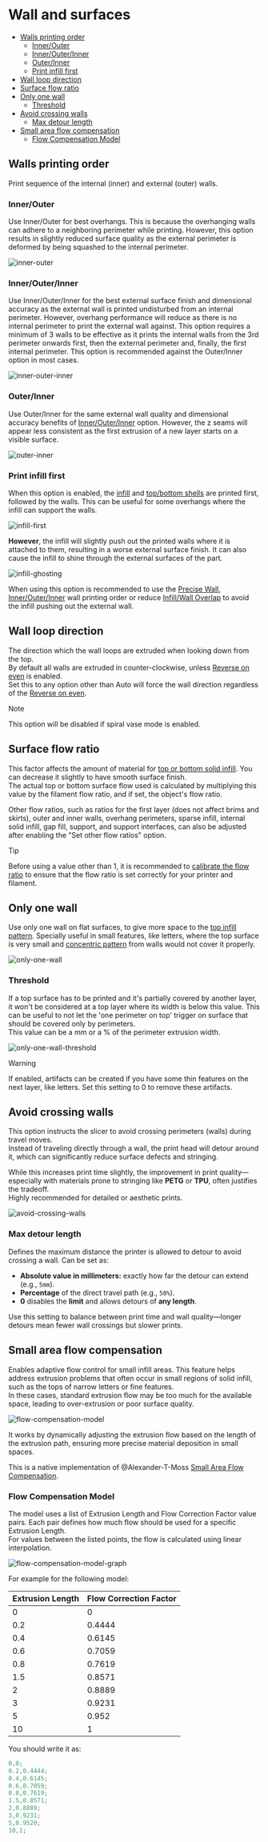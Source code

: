# Wall and surfaces

- [Walls printing order](#walls-printing-order)
  - [Inner/Outer](#innerouter)
  - [Inner/Outer/Inner](#innerouterinner)
  - [Outer/Inner](#outerinner)
  - [Print infill first](#print-infill-first)
- [Wall loop direction](#wall-loop-direction)
- [Surface flow ratio](#surface-flow-ratio)
- [Only one wall](#only-one-wall)
  - [Threshold](#threshold)
- [Avoid crossing walls](#avoid-crossing-walls)
  - [Max detour length](#max-detour-length)
- [Small area flow compensation](#small-area-flow-compensation)
  - [Flow Compensation Model](#flow-compensation-model)

## Walls printing order

Print sequence of the internal (inner) and external (outer) walls.  

### Inner/Outer

Use Inner/Outer for best overhangs. This is because the overhanging walls can adhere to a neighboring perimeter while printing. However, this option results in slightly reduced surface quality as the external perimeter is deformed by being squashed to the internal perimeter.

![inner-outer](https://github.com/SoftFever/OrcaSlicer/blob/main/doc/images/Wall-Order/inner-outer.gif?raw=true)

### Inner/Outer/Inner

Use Inner/Outer/Inner for the best external surface finish and dimensional accuracy as the external wall is printed undisturbed from an internal perimeter. However, overhang performance will reduce as there is no internal perimeter to print the external wall against. This option requires a minimum of 3 walls to be effective as it prints the internal walls from the 3rd perimeter onwards first, then the external perimeter and, finally, the first internal perimeter. This option is recommended against the Outer/Inner option in most cases.

![inner-outer-inner](https://github.com/SoftFever/OrcaSlicer/blob/main/doc/images/Wall-Order/inner-outer-inner.gif?raw=true)

### Outer/Inner

Use Outer/Inner for the same external wall quality and dimensional accuracy benefits of [Inner/Outer/Inner](#innerouterinner) option. However, the z seams will appear less consistent as the first extrusion of a new layer starts on a visible surface.

![outer-inner](https://github.com/SoftFever/OrcaSlicer/blob/main/doc/images/Wall-Order/outer-inner.gif?raw=true)

### Print infill first

When this option is enabled, the [infill](strength_settings_infill) and [top/bottom shells](strength_settings_top_bottom_shells) are printed first, followed by the walls. This can be useful for some overhangs where the infill can support the walls.

![infill-first](https://github.com/SoftFever/OrcaSlicer/blob/main/doc/images/Wall-Order/infill-first.gif?raw=true)

**However**, the infill will slightly push out the printed walls where it is attached to them, resulting in a worse external surface finish. It can also cause the infill to shine through the external surfaces of the part.

![infill-ghosting](https://github.com/SoftFever/OrcaSlicer/blob/main/doc/images/Wall-Order/infill-ghosting.png?raw=true)

When using this option is recommended to use the [Precise Wall](quality_settings_precision#precise-wall), [Inner/Outer/Inner](#innerouterinner) wall printing order or reduce [Infill/Wall Overlap](strength_settings_infill#infill-wall-overlap) to avoid the infill pushing out the external wall.

## Wall loop direction

The direction which the wall loops are extruded when looking down from the top.  
By default all walls are extruded in counter-clockwise, unless [Reverse on even](quality_settings_overhangs#reverse-on-even) is enabled.  
Set this to any option other than Auto will force the wall direction regardless of the [Reverse on even](quality_settings_overhangs#reverse-on-even).

> [!NOTE]
> This option will be disabled if spiral vase mode is enabled.

## Surface flow ratio

This factor affects the amount of material for [top or bottom solid infill](strength_settings_top_bottom_shells). You can decrease it slightly to have smooth surface finish.  
The actual top or bottom surface flow used is calculated by multiplying this value by the filament flow ratio, and if set, the object's flow ratio.

Other flow ratios, such as ratios for the first layer (does not affect brims and skirts), outer and inner walls, overhang perimeters, sparse infill, internal solid infill, gap fill, support, and support interfaces, can also be adjusted after enabling the "Set other flow ratios" option.

> [!TIP]
> Before using a value other than 1, it is recommended to [calibrate the flow ratio](flow-rate-calib) to ensure that the flow ratio is set correctly for your printer and filament.

## Only one wall

Use only one wall on flat surfaces, to give more space to the [top infill pattern](strength_settings_top_bottom_shells#surface-pattern).
Specially useful in small features, like letters, where the top surface is very small and [concentric pattern](strength_settings_patterns#concentric) from walls would not cover it properly.

![only-one-wall](https://github.com/SoftFever/OrcaSlicer/blob/main/doc/images/Wall-Order/only-one-wall.gif?raw=true)

### Threshold

If a top surface has to be printed and it's partially covered by another layer, it won't be considered at a top layer where its width is below this value. This can be useful to not let the 'one perimeter on top' trigger on surface that should be covered only by perimeters.  
This value can be a mm or a % of the perimeter extrusion width.

![only-one-wall-threshold](https://github.com/SoftFever/OrcaSlicer/blob/main/doc/images/Wall-Order/only-one-wall-threshold.png?raw=true)

> [!WARNING]
> If enabled, artifacts can be created if you have some thin features on the next layer, like letters. Set this setting to 0 to remove these artifacts.

## Avoid crossing walls

This option instructs the slicer to avoid crossing perimeters (walls) during travel moves.  
Instead of traveling directly through a wall, the print head will detour around it, which can significantly reduce surface defects and stringing.

While this increases print time slightly, the improvement in print quality—especially with materials prone to stringing like **PETG** or **TPU**, often justifies the tradeoff.  
Highly recommended for detailed or aesthetic prints.

![avoid-crossing-walls](https://github.com/SoftFever/OrcaSlicer/blob/main/doc/images/Wall-Order/avoid-crossing-walls.png?raw=true)

### Max detour length

Defines the maximum distance the printer is allowed to detour to avoid crossing a wall.
Can be set as:

- **Absolute value in millimeters:** exactly how far the detour can extend (e.g., `5mm`).
- **Percentage** of the direct travel path (e.g., `50%`).
- **0** disables the **limit** and allows detours of **any length**.

Use this setting to balance between print time and wall quality—longer detours mean fewer wall crossings but slower prints.

## Small area flow compensation

Enables adaptive flow control for small infill areas.
This feature helps address extrusion problems that often occur in small regions of solid infill, such as the tops of narrow letters or fine features.  
In these cases, standard extrusion flow may be too much for the available space, leading to over-extrusion or poor surface quality.

![flow-compensation-model](https://github.com/SoftFever/OrcaSlicer/blob/main/doc/images/Wall-Order/flow-compensation-model.png?raw=true)

It works by dynamically adjusting the extrusion flow based on the length of the extrusion path, ensuring more precise material deposition in small spaces.

This is a native implementation of @Alexander-T-Moss [Small Area Flow Compensation](https://github.com/Alexander-T-Moss/Small-Area-Flow-Comp).

### Flow Compensation Model

The model uses a list of Extrusion Length and Flow Correction Factor value pairs. Each pair defines how much flow should be used for a specific Extrusion Length.  
For values between the listed points, the flow is calculated using linear interpolation.

![flow-compensation-model-graph](https://github.com/SoftFever/OrcaSlicer/blob/main/doc/images/Wall-Order/flow-compensation-model-graph.png?raw=true)

For example for the following model:

| Extrusion Length | Flow Correction Factor |
|------------------|------------------------|
| 0                | 0                      |
| 0.2              | 0.4444                 |
| 0.4              | 0.6145                 |
| 0.6              | 0.7059                 |
| 0.8              | 0.7619                 |
| 1.5              | 0.8571                 |
| 2                | 0.8889                 |
| 3                | 0.9231                 |
| 5                | 0.952                  |
| 10               | 1                      |

You should write it as:

```c++
0,0;
0.2,0.4444;
0.4,0.6145;
0.6,0.7059;
0.8,0.7619;
1.5,0.8571;
2,0.8889;
3,0.9231;
5,0.9520;
10,1;
```
